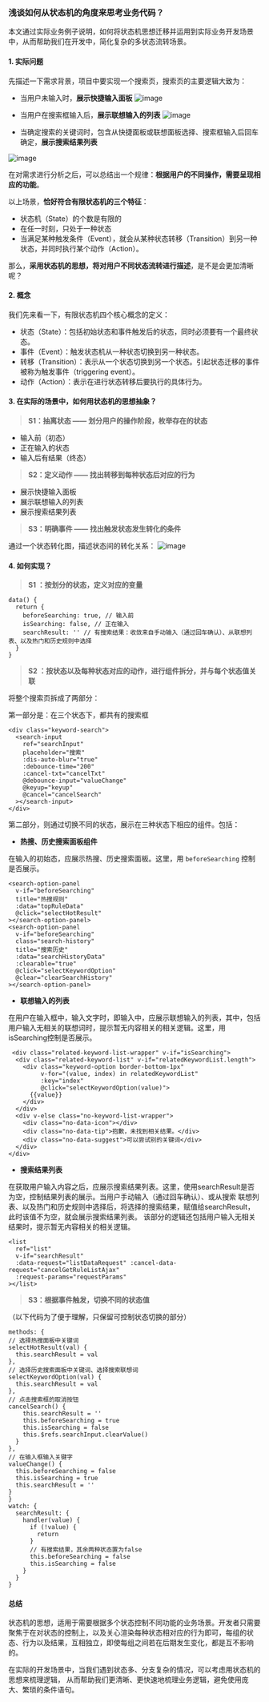 ### 浅谈如何从状态机的角度来思考业务代码？

本文通过实际业务例子说明，如何将状态机思想迁移并运用到实际业务开发场景中，从而帮助我们在开发中，简化复杂的多状态流转场景。

#### 1. 实际问题

先描述一下需求背景，项目中要实现一个搜索页，搜索页的主要逻辑大致为：
   - 当用户未输入时，**展示快捷输入面板**
   ![image](https://raw.githubusercontent.com/hu0950/material-management/master/assets/state/case1.png)

   - 当用户在搜索框输入后，**展示联想输入的列表**
   ![image](https://raw.githubusercontent.com/hu0950/material-management/master/assets/state/case2.png)
   - 当确定搜索的关键词时，包含从快捷面板或联想面板选择、搜索框输入后回车确定，**展示搜索结果列表**
  
   ![image](https://raw.githubusercontent.com/hu0950/material-management/master/assets/state/case3.png)

在对需求进行分析之后，可以总结出一个规律：**根据用户的不同操作，需要呈现相应的功能**。

以上场景，**恰好符合有限状态机的三个特征**：
  - 状态机（State）的个数是有限的
  - 在任一时刻，只处于一种状态
  - 当满足某种触发条件（Event），就会从某种状态转移（Transition）到另一种状态，并同时执行某个动作（Action）。

那么，**采用状态机的思想，将对用户不同状态流转进行描述**，是不是会更加清晰呢？

#### 2. 概念
我们先来看一下，有限状态机四个核心概念的定义：
  - 状态（State）：包括初始状态和事件触发后的状态，同时必须要有一个最终状态。
  - 事件（Event）：触发状态机从一种状态切换到另一种状态。
  - 转移（Transition）：表示从一个状态切换到另一个状态。引起状态迁移的事件被称为触发事件（triggering event）。
  - 动作（Action）：表示在进行状态转移后要执行的具体行为。

#### 3. 在实际的场景中，如何用状态机的思想抽象？
> **S1：抽离状态 —— 划分用户的操作阶段，枚举存在的状态**
- 输入前（初态）
- 正在输入的状态
- 输入后有结果（终态）

> **S2：定义动作 —— 找出转移到每种状态后对应的行为**
- 展示快捷输入面板
- 展示联想输入的列表
- 展示搜索结果列表
  
> **S3：明确事件 —— 找出触发状态发生转化的条件**

通过一个状态转化图，描述状态间的转化关系：
  ![image](https://raw.githubusercontent.com/hu0950/material-management/master/assets/state/flow.png)

#### 4. 如何实现？
> **S1 ：按划分的状态，定义对应的变量**
```
data() {
  return {
    beforeSearching: true, // 输入前
    isSearching: false, // 正在输入
    searchResult: '' // 有搜索结果：收敛来自手动输入（通过回车确认）、从联想列表、以及热门和历史规则中选择
  }
}
```

> **S2 ：按状态以及每种状态对应的动作，进行组件拆分，并与每个状态值关联**

将整个搜索页拆成了两部分：

第一部分是：在三个状态下，都共有的搜索框
```
<div class="keyword-search">
  <search-input
    ref="searchInput"
    placeholder="搜索"
    :dis-auto-blur="true"
    :debounce-time="200"
    :cancel-txt="cancelTxt"
    @debounce-input="valueChange"
    @keyup="keyup"
    @cancel="cancelSearch"
  ></search-input>
</div>
```
第二部分，则通过切换不同的状态，展示在三种状态下相应的组件。包括：

  - **热搜、历史搜索面板组件**
  
在输入的初始态，应展示热搜、历史搜索面板。这里，用 `beforeSearching` 控制是否展示。
```
<search-option-panel
  v-if="beforeSearching"
  title="热搜规则"
  :data="topRuleData"
  @click="selectHotResult"
></search-option-panel>
<search-option-panel
  v-if="beforeSearching"
  class="search-history"
  title="搜索历史"
  :data="searchHistoryData"
  :clearable="true"
  @click="selectKeywordOption"
  @clear="clearSearchHistory"
></search-option-panel>
```
  - **联想输入的列表**
  
在用户在输入框中，输入文字时，即输入中，应展示联想输入的列表，其中，包括用户输入无相关的联想词时，提示暂无内容相关的相关逻辑。这里，用isSearching控制是否展示。
```
 <div class="related-keyword-list-wrapper" v-if="isSearching">
  <div class="related-keyword-list" v-if="relatedKeywordList.length">
    <div class="keyword-option border-bottom-1px"
         v-for="(value, index) in relatedKeywordList"
         :key="index"
         @click="selectKeywordOption(value)">
      {{value}}
    </div>
  </div>
  <div v-else class="no-keyword-list-wrapper">
    <div class="no-data-icon"></div>
    <div class="no-data-tip">抱歉，未找到相关结果。</div>
    <div class="no-data-suggest">可以尝试别的关键词</div>
  </div>
</div>
```
  - **搜索结果列表**
  
在获取用户输入内容之后，应展示搜索结果列表。这里，使用searchResult是否为空，控制结果列表的展示。当用户手动输入（通过回车确认）、或从搜索
联想列表、以及热门和历史规则中选择后，将选择的搜索结果，赋值给searchResult，此时该值不为空，就会展示搜索结果列表。
该部分的逻辑还包括用户输入无相关结果时，提示暂无内容相关的相关逻辑。
```
<list
  ref="list"
  v-if="searchResult"
  :data-request="listDataRequest" :cancel-data-request="cancelGetRuleListAjax"
  :request-params="requestParams"
></list>
```

> **S3：根据事件触发，切换不同的状态值**

（以下代码为了便于理解，只保留可控制状态切换的部分）
```
methods: {
// 选择热搜面板中关键词
selectHotResult(val) {
  this.searchResult = val
},
// 选择历史搜索面板中关键词、选择搜索联想词
selectKeywordOption(val) {
  this.searchResult = val
},
// 点击搜索框的取消按钮
cancelSearch() {
    this.searchResult = ''
    this.beforeSearching = true
    this.isSearching = false
    this.$refs.searchInput.clearValue()
  }
},
// 在输入框输入关键字
valueChange() {
  this.beforeSearching = false
  this.isSearching = true
  this.searchResult = ''
}
}
watch: {
  searchResult: {
    handler(value) {
      if (!value) {
        return
      }
      // 有搜索结果，其余两种状态置为false
      this.beforeSearching = false
      this.isSearching = false
    }
  }
}
```

#### 总结
状态机的思想，适用于需要根据多个状态控制不同功能的业务场景。开发者只需要聚焦于在对状态的控制上，以及关心渲染每种状态相对应的行为即可，每组的状态、行为以及结果，互相独立，即使每组之间若在后期发生变化，都是互不影响的。

在实际的开发场景中，当我们遇到状态多、分支复杂的情况，可以考虑用状态机的思想来梳理逻辑， 从而帮助我们更清晰、更快速地梳理业务逻辑，避免使用庞大、繁琐的条件语句。